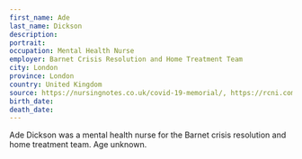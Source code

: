 ```yaml
---
first_name: Ade
last_name: Dickson
description: 
portrait: 
occupation: Mental Health Nurse
employer: Barnet Crisis Resolution and Home Treatment Team
city: London
province: London
country: United Kingdom
source: https://nursingnotes.co.uk/covid-19-memorial/, https://rcni.com/nursing-standard/features/covid-19-remembering-nursing-staff-who-have-lost-their-lives-160011
birth_date: 
death_date: 
---
```


Ade Dickson was a mental health nurse for the Barnet crisis resolution and home treatment team. Age unknown.